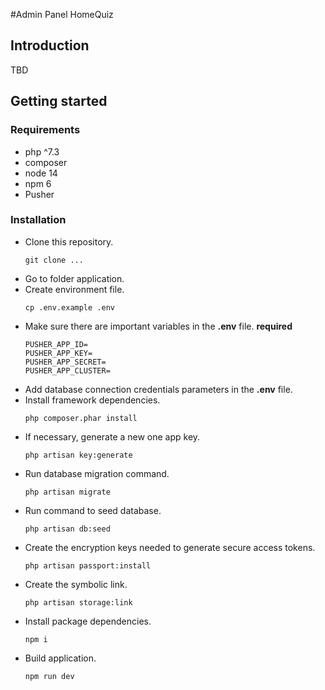 #Admin Panel HomeQuiz
## Introduction
TBD
## Getting started
### Requirements
* php ^7.3
* composer
* node 14
* npm 6
* Pusher
### Installation
* Clone this repository.
  ```shell
  git clone ...
  ```
* Go to folder application.
* Create environment file.
  ```shell
  cp .env.example .env
  ```
* Make sure there are important variables in the **.env** file.
  **required**
  ```dotenv
  PUSHER_APP_ID=
  PUSHER_APP_KEY=
  PUSHER_APP_SECRET=
  PUSHER_APP_CLUSTER=
  ```
* Add database connection credentials parameters in the **.env** file.
* Install framework dependencies.
  ```shell 
  php composer.phar install
  ```
* If necessary, generate a new one app key.
  ```shell
  php artisan key:generate
  ```
* Run database migration command.
  ```shell
  php artisan migrate
  ```
* Run command to seed database.
  ```shell
  php artisan db:seed
  ```
* Create the encryption keys needed to generate secure access tokens.
  ```shell
  php artisan passport:install
  ```
* Create the symbolic link.
  ```shell
  php artisan storage:link
  ```
* Install package dependencies.
  ```shell
  npm i
  ```
* Build application.
  ```shell
  npm run dev
  ```